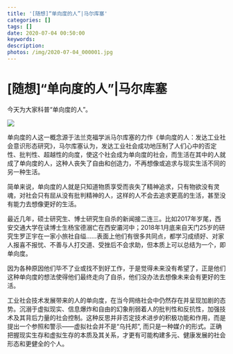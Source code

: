 ```yaml
---
title: '[随想]“单向度的人”|马尔库塞'
categories: []
tags: []
date: 2020-07-04 00:50:00
keywords:
description:
photos: /img/2020-07-04_000001.jpg
---
```


# [随想]“单向度的人”|马尔库塞

今天为大家科普“单向度的人”。

![](http://5b0988e595225.cdn.sohucs.com/images/20180524/cb55e389ded749cc8f3c28be7dcde903.jpeg)

单向度的人这一概念源于法兰克福学派马尔库塞的力作《单向度的人：发达工业社会意识形态研究》，马尔库塞认为，发达工业社会成功地压制了人们心中的否定性、批判性、超越性的向度，使这个社会成为单向度的社会，而生活在其中的人就成了单向度的人，这种人丧失了自由和创造力，不再想像或追求与现实生活不同的另一种生活。

简单来说，单向度的人就是只知道物质享受而丧失了精神追求，只有物欲没有灵魂，对社会只有屈从没有批判精神的人，这样的人不会去追求更高的生活，甚至没有能力去想像更好的生活。

最近几年，硕士研究生、博士研究生自杀的新闻接二连三。比如2017年岁尾，西安交通大学在读博士生杨宝德溺亡在西安灞河中；2018年1月底来自天门25岁的研究生罗正宇在一家小旅社自缢……表面上他们有很多共同点，都学习成绩好、对家人报喜不报忧、不善与人打交道、受挫后不会求助，但本质上可以总结为一个，即单向度。

因为各种原因他们毕不了业或找不到好工作，于是觉得未来没有希望了，正是他们这种单向度的想法使得他们最终走向了自杀，他们没办法去想像未来会有更好的生活。

工业社会技术发展带来的人的单向度，在当今网络社会中仍然存在并呈现加剧的态势。沉溺于虚拟现实、信息爆炸和自由的幻象削弱着人的批判性和反抗性，加强技术及其背后力量的社会控制。这种反思并非否定技术进步的积极功能和作用，而是提出一个参照和警示——虚拟社会并不是“乌托邦”, 而只是一种媒介的形式。正确把握现实生存和虚拟生存的本质及其关系，才更有可能构建多元、健康发展的社会形态和更健全的个人。

